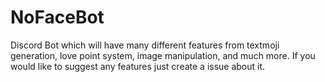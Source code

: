 # NoFaceBot
Discord Bot which will have many different features from textmoji generation, love point system, image manipulation, and much more. 
If you would like to suggest any features just create a issue about it.
